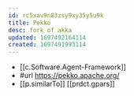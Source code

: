 ```yaml
---
id: rc5xav9n83zsy9xy35y5u9k
title: Pekko
desc: fork of akka
updated: 1697492164114
created: 1697491993114
---
```


- [[c.Software.Agent-Framework]]
- #url https://pekko.apache.org/
- [[p.similarTo]] [[prdct.gpars]]
